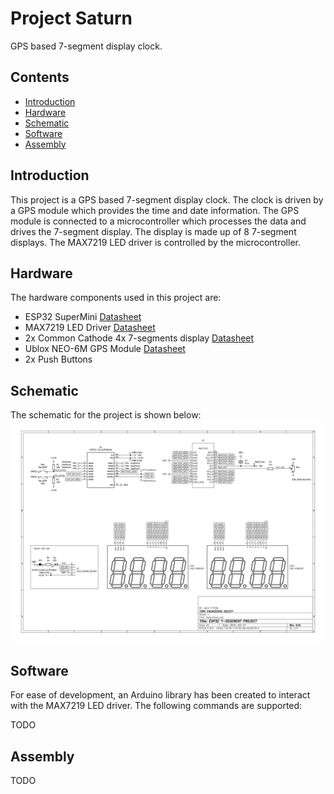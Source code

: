 # Project Saturn
GPS based 7-segment display clock.


## Contents

- [Introduction](#introduction)
- [Hardware](#hardware)
- [Schematic](#schematic)
- [Software](#software)
- [Assembly](#assembly)


## Introduction
This project is a GPS based 7-segment display clock. The clock is driven by a GPS module which provides the time and date information. The GPS module is connected to a microcontroller which processes the data and drives the 7-segment display. The display is made up of 8 7-segment displays. The MAX7219 LED driver is controlled by the microcontroller.

## Hardware

The hardware components used in this project are:
- ESP32 SuperMini [Datasheet](https://www.espressif.com/sites/default/files/documentation/esp32-c3-mini-1_datasheet_en.pdf)
- MAX7219 LED Driver [Datasheet](https://datasheets.maximintegrated.com/en/ds/MAX7219-MAX7221.pdf)
- 2x Common Cathode 4x 7-segments display [Datasheet](https://www.sparkfun.com/datasheets/Components/LED/7-Segment/YSD-439AR6B-35.pdf)
- Ublox NEO-6M GPS Module [Datasheet](https://www.u-blox.com/sites/default/files/products/documents/NEO-6_DataSheet_(GPS.G6-HW-09005).pdf)
- 2x Push Buttons

## Schematic
The schematic for the project is shown below:
![alt text](image/7seg.svg)

## Software
For ease of development, an Arduino library has been created to interact with the MAX7219 LED driver. The following commands are supported:

TODO

## Assembly

TODO




